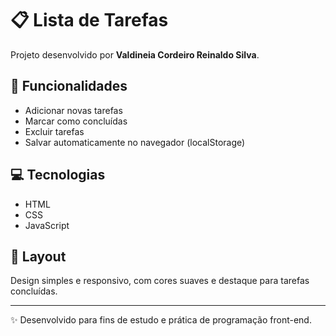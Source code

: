 # 📋 Lista de Tarefas

Projeto desenvolvido por **Valdineia Cordeiro Reinaldo Silva**.

## 🚀 Funcionalidades
- Adicionar novas tarefas
- Marcar como concluídas
- Excluir tarefas
- Salvar automaticamente no navegador (localStorage)

## 💻 Tecnologias
- HTML
- CSS
- JavaScript

## 🎨 Layout
Design simples e responsivo, com cores suaves e destaque para tarefas concluídas.

---
✨ Desenvolvido para fins de estudo e prática de programação front-end.